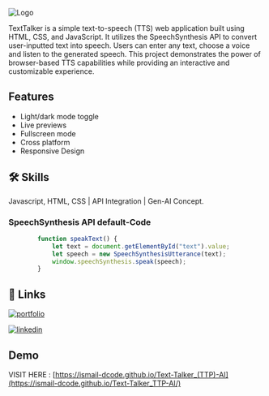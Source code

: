 
![Logo](https://media-hosting.imagekit.io//81746f571402459f/Screenshot%202025-03-15%20222818.png?Expires=1836665993&Key-Pair-Id=K2ZIVPTIP2VGHC&Signature=ZwnQxPELTbh2hu2iArnkg0~5az1lLHvJpnbv~n9jims7p-D9X-bB8ntH0xwwjmMohgiFAwZlhy2PJ7wOMZx8L~nffFl4OZYSsf2aJ9-Ub5g68jgraaNn75YTrQnwe2pCaUsRfOzaPDDnoaWDABU6V96FmmxPhfhR~MIQE9UnAXUrBexaOEGKZ1dybYg7nluK4ue-2nWcsE~Da2979XFWslWG2UgGTyTV-QJvS~Ut3LCCng7e-KoSKkKxpm0PtkV5Tuxh6ZjUauAoY-kZrLjUhfEW3NzgpLH7CCCWBUTxLvGIrYKuvwr6ZPB~xFGYjyH47K8~-TlY~69ZnjG0GLDpCg__)

 

TextTalker is a simple text-to-speech (TTS) web application built using HTML, CSS, and JavaScript. It utilizes the SpeechSynthesis API to convert user-inputted text into speech. Users can enter any text, choose a voice and listen to the generated speech. This project demonstrates the power of browser-based TTS capabilities while providing an interactive and customizable experience.


## Features

- Light/dark mode toggle
- Live previews
- Fullscreen mode
- Cross platform
- Responsive Design



## 🛠 Skills
Javascript, HTML, CSS | API Integration | Gen-AI Concept.


### SpeechSynthesis API default-Code

```javascript
        function speakText() {
            let text = document.getElementById("text").value;
            let speech = new SpeechSynthesisUtterance(text);
            window.speechSynthesis.speak(speech);
        }
```


## 🔗 Links
[![portfolio](https://img.shields.io/badge/my_portfolio-000?style=for-the-badge&logo=ko-fi&logoColor=white)](https://ismail-shaikh.vercel.app/)

[![linkedin](https://img.shields.io/badge/linkedin-0A66C2?style=for-the-badge&logo=linkedin&logoColor=white)](https://www.linkedin.com/in/ismail-shaikh-19798a335/)



## Demo

VISIT HERE : 
[https://ismail-dcode.github.io/Text-Talker_(TTP)-AI](https://ismail-dcode.github.io/Text-Talker_TTP-AI/)
